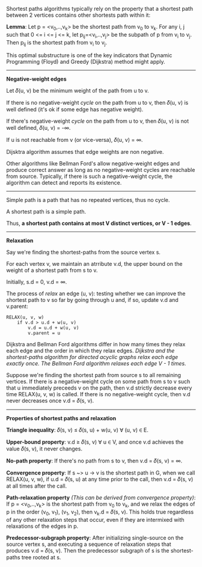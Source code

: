 Shortest paths algorithms typically rely on the property that a shortest path between 2 vertices contains other shortests path within it:

**Lemma**: Let p = <v<sub>0</sub>,..,v<sub>k</sub>> be the shortest path from v<sub>0</sub> to v<sub>k</sub>. For any i, j such that 0 <= i <= j <= k, let p<sub>ij</sub>=<v<sub>i</sub>,..,v<sub>j</sub>> be the subpath of p from v<sub>i</sub> to v<sub>j</sub>. Then p<sub>ij</sub> is the shortest path from v<sub>i</sub> to v<sub>j</sub>.

This optimal substructure is one of the key indicators that Dynamic Programming (Floyd) and Greedy (Dijkstra) method might apply.

---

**Negative-weight edges**

Let 𝛿(u, v) be the minimum weight of the path from u to v.

If there is no negative-weight *cycle* on the path from u to v, then 𝛿(u, v) is well defined (it's ok if some edge has negative weight).

If there's negative-weight *cycle* on the path from u to v, then 𝛿(u, v) is not well defined, 𝛿(u, v) = -∞.

If u is not reachable from v (or vice-versa), 𝛿(u, v) = ∞.

Dijsktra algorithm assumes that edge weights are non negative.

Other algorithms like Bellman Ford's allow negative-weight edges and produce correct answer as long as no negative-weight cycles are reachable from source. Typically, if there is such a negative-weight cycle, the algorithm can detect and reports its existence.

---

Simple path is a path that has no repeated vertices, thus no cycle.

A shortest path is a simple path.

Thus, **a shortest path contains at most V distinct vertices, or V - 1 edges**.

---

**Relaxation**

Say we're finding the shortest-paths from the source vertex s.

For each vertex v, we maintain an atrribute v.d, the upper bound on the weight of a shortest path from s to v.

Initially, s.d = 0, v.d = ∞.

The process of *relax* an edge (u, v): testing whether we can improve the shortest path to v so far by going through u and, if so, update v.d and v.parent:

```
RELAX(u, v, w)
    if v.d > u.d + w(u, v)
        v.d = u.d + w(u, v)
        v.parent = u
```

Dijkstra and Bellman Ford algorithms differ in how many times they relax each edge and the order in which they relax edges. *Dijkstra and the shortest-paths algorithm for directed acyclic graphs relax each edge exactly once. The Bellman Ford algorithm relaxes each edge V - 1 times.*

Suppose we're finding the shortest path from source s to all remaining vertices. If there is a negative-weight cycle on some path from s to v such that u immediately preceeds v on the path, then v.d strictly decrease every time RELAX(u, v, w) is called. If there is no negative-weight cycle, then v.d never decreases once v.d = 𝛿(s, v).

---

**Properties of shortest paths and relaxation**

**Triangle inequality**:
𝛿(s, v) ≤ 𝛿(s, u) + w(u, v) ∀ (u, v) ∈ E.

**Upper-bound property**: v.d ≥ 𝛿(s, v) ∀ u ∈ V, and once v.d achieves the value 𝛿(s, v), it never changes.

**No-path property**: If there's no path from s to v, then v.d = 𝛿(s, v) = ∞.

**Convergence property**: If s ~> u -> v is the shortest path in G, when we call RELAX(u, v, w), if u.d = 𝛿(s, u) at any time prior to the call, then v.d = 𝛿(s, v) at all times after the call.

**Path-relaxation property** *(This can be derived from convergence property)*: If p = <v<sub>0</sub>,..,v<sub>k</sub>> is the shortest path from v<sub>0</sub> to v<sub>k</sub>, and we relax the edges of p in the order (v<sub>0</sub>, v<sub>1</sub>), (v<sub>1</sub>, v<sub>2</sub>), then v<sub>k</sub>.d = 𝛿(s, v). This holds true regardless of any other relaxation steps that occur, even if they are intermixed with relaxations of the edges in p.

**Predecessor-subgraph property**: After initializing single-source on the source vertex s, and executing a sequence of relaxation steps that produces v.d = 𝛿(s, v). Then the predecessor subgraph of s is the shortest-paths tree rooted at s.
